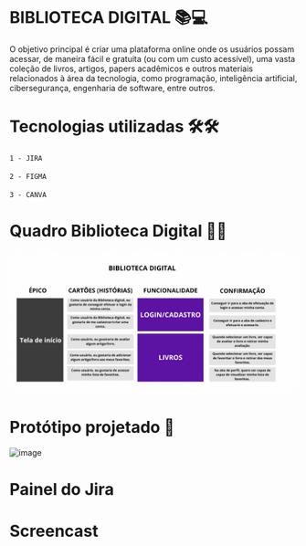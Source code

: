 # BIBLIOTECA DIGITAL 📚💻

O objetivo principal é criar uma plataforma online onde os usuários possam acessar, de maneira fácil e gratuita (ou com um custo acessível), uma vasta coleção de livros, artigos, papers acadêmicos e outros materiais relacionados à área da tecnologia, como programação, inteligência artificial, cibersegurança, engenharia de software, entre outros.

# Tecnologias utilizadas 🛠️🛠
    1 - JIRA
  
    2 - FIGMA
  
    3 - CANVA
# Quadro Biblioteca Digital 🧠🧠
  ![Quadro](docs/images/entrega1.jfif)
# Protótipo projetado 🚀
![image](https://github.com/user-attachments/assets/607bcdad-2f57-423c-b05d-d8e7765a0b13)

# Painel do Jira


# Screencast
